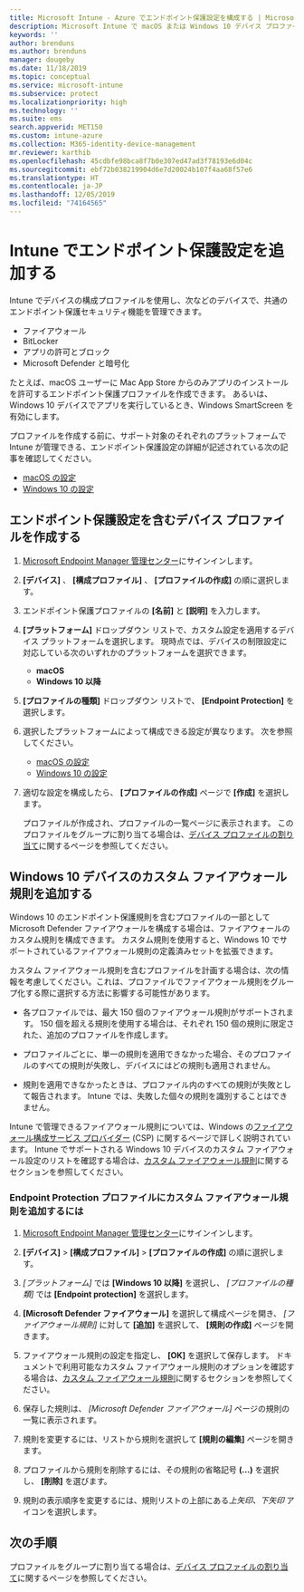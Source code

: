 ```yaml
---
title: Microsoft Intune - Azure でエンドポイント保護設定を構成する | Microsoft Docs
description: Microsoft Intune で macOS または Windows 10 デバイス プロファイルを作成するとき、エンドポイント保護設定を作成します。
keywords: ''
author: brenduns
ms.author: brenduns
manager: dougeby
ms.date: 11/18/2019
ms.topic: conceptual
ms.service: microsoft-intune
ms.subservice: protect
ms.localizationpriority: high
ms.technology: ''
ms.suite: ems
search.appverid: MET150
ms.custom: intune-azure
ms.collection: M365-identity-device-management
mr.reviewer: karthib
ms.openlocfilehash: 45cdbfe98bca8f7b0e307ed47ad3f78193e6d04c
ms.sourcegitcommit: ebf72b038219904d6e7d20024b107f4aa68f57e6
ms.translationtype: HT
ms.contentlocale: ja-JP
ms.lasthandoff: 12/05/2019
ms.locfileid: "74164565"
---
```

# <a name="add-endpoint-protection-settings-in-intune"></a>Intune でエンドポイント保護設定を追加する

Intune でデバイスの構成プロファイルを使用し、次などのデバイスで、共通のエンドポイント保護セキュリティ機能を管理できます。

- ファイアウォール
- BitLocker
- アプリの許可とブロック
- Microsoft Defender と暗号化

たとえば、macOS ユーザーに Mac App Store からのみアプリのインストールを許可するエンドポイント保護プロファイルを作成できます。 あるいは、Windows 10 デバイスでアプリを実行しているとき、Windows SmartScreen を有効にします。

プロファイルを作成する前に、サポート対象のそれぞれのプラットフォームで Intune が管理できる、エンドポイント保護設定の詳細が記述されている次の記事を確認してください。

- [macOS の設定](endpoint-protection-macos.md)
- [Windows 10 の設定](endpoint-protection-windows-10.md)

## <a name="create-a-device-profile-containing-endpoint-protection-settings"></a>エンドポイント保護設定を含むデバイス プロファイルを作成する

1. [Microsoft Endpoint Manager 管理センター](https://go.microsoft.com/fwlink/?linkid=2109431)にサインインします。

2. **[デバイス]** 、 **[構成プロファイル]** 、 **[プロファイルの作成]** の順に選択します。

3. エンドポイント保護プロファイルの **[名前]** と **[説明]** を入力します。

4. **[プラットフォーム]** ドロップダウン リストで、カスタム設定を適用するデバイス プラットフォームを選択します。 現時点では、デバイスの制限設定に対応している次のいずれかのプラットフォームを選択できます。

   - **macOS**
   - **Windows 10 以降**

5. **[プロファイルの種類]** ドロップダウン リストで、 **[Endpoint Protection]** を選択します。

6. 選択したプラットフォームによって構成できる設定が異なります。 次を参照してください。

   - [macOS の設定](endpoint-protection-macos.md)
   - [Windows 10 の設定](endpoint-protection-windows-10.md)

7. 適切な設定を構成したら、 **[プロファイルの作成]** ページで **[作成]** を選択します。

   プロファイルが作成され、プロファイルの一覧ページに表示されます。 このプロファイルをグループに割り当てる場合は、[デバイス プロファイルの割り当て](../configuration/device-profile-assign.md)に関するページを参照してください。

## <a name="add-custom-firewall-rules-for-windows-10-devices"></a>Windows 10 デバイスのカスタム ファイアウォール規則を追加する

Windows 10 のエンドポイント保護規則を含むプロファイルの一部として Microsoft Defender ファイアウォールを構成する場合は、ファイアウォールのカスタム規則を構成できます。 カスタム規則を使用すると、Windows 10 でサポートされているファイアウォール規則の定義済みセットを拡張できます。

カスタム ファイアウォール規則を含むプロファイルを計画する場合は、次の情報を考慮してください。これは、プロファイルでファイアウォール規則をグループ化する際に選択する方法に影響する可能性があります。

- 各プロファイルでは、最大 150 個のファイアウォール規則がサポートされます。 150 個を超える規則を使用する場合は、それぞれ 150 個の規則に限定された、追加のプロファイルを作成します。

- プロファイルごとに、単一の規則を適用できなかった場合、そのプロファイルのすべての規則が失敗し、デバイスにはどの規則も適用されません。

- 規則を適用できなかったときは、プロファイル内のすべての規則が失敗として報告されます。 Intune では、失敗した個々の規則を識別することはできません。  

Intune で管理できるファイアウォール規則については、Windows の[ファイアウォール構成サービス プロバイダー]( https://docs.microsoft.com/windows/client-management/mdm/firewall-csp) (CSP) に関するページで詳しく説明されています。 Intune でサポートされる Windows 10 デバイスのカスタム ファイアウォール設定のリストを確認する場合は、[カスタム ファイアウォール規則](endpoint-protection-windows-10.md#firewall-rules)に関するセクションを参照してください。

### <a name="to-add-custom-firewall-rules-to-an-endpoint-protection-profile"></a>Endpoint Protection プロファイルにカスタム ファイアウォール規則を追加するには

1. [Microsoft Endpoint Manager 管理センター](https://go.microsoft.com/fwlink/?linkid=2109431)にサインインします。

2. **[デバイス]**  >  **[構成プロファイル]**  >  **[プロファイルの作成]** の順に選択します。

3. *[プラットフォーム]* では **[Windows 10 以降]** を選択し、 *[プロファイルの種類]* では **[Endpoint protection]** を選択します。

4. **[Microsoft Defender ファイアウォール]** を選択して構成ページを開き、 *[ファイアウォール規則]* に対して **[追加]** を選択して、 **[規則の作成]** ページを開きます。

5. ファイアウォール規則の設定を指定し、 **[OK]** を選択して保存します。 ドキュメントで利用可能なカスタム ファイアウォール規則のオプションを確認する場合は、[カスタム ファイアウォール規則](endpoint-protection-windows-10.md#firewall-rules)に関するセクションを参照してください。

6. 保存した規則は、 *[Microsoft Defender ファイアウォール]* ページの規則の一覧に表示されます。

7. 規則を変更するには、リストから規則を選択して **[規則の編集]** ページを開きます。

8. プロファイルから規則を削除するには、その規則の省略記号 **(...)** を選択し、 **[削除]** を選びます。

9. 規則の表示順序を変更するには、規則リストの上部にある*上矢印、下矢印* アイコンを選択します。

## <a name="next-steps"></a>次の手順

プロファイルをグループに割り当てる場合は、[デバイス プロファイルの割り当て](../configuration/device-profile-assign.md)に関するページを参照してください。
